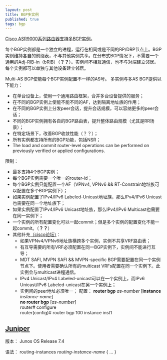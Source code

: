```yaml
---
layout: post
title: BGP多实例
published: true
tags: bgp
---
```


[Cisco ASR9000系列路由器支持多BGP实例](http://www.cisco.com/c/en/us/td/docs/routers/asr9000/software/asr9k_r5-2/routing/command/reference/b_routing_cr52xasr9k/b_routing_cr52xasr9k_chapter_01.html)。

每个BGP实例都是一个独立的进程，运行在相同或是不同的RP/DRP节点上。BGP实例维持各自的前缀表，不与其他实例共享。在分布式BGP情况下，不需要一个通用的Adj-RIB-in（bRIB）（**？？**）。实例间不相互通信，也不与对端建立邻居。每个实例都可以单独与其他设备建立邻居。

Multi-AS BGP使能每个BGP实例配置不一样的AS号。
多实例与多AS BGP提供以下能力：
- 在单台设备上，使用一个通用路由框架，合并多台设备提供的服务；
- 在不同的BGP实例上使能不能不同的AF，达到隔离地址族的作用；
- 在不同的BGP实例上分发peer会话，提升会话规模，可以容纳更多的peer会话；
- 不同的BGP实例拥有各自的BGP路由表，提升整体路由规模（尤其是RR场景）；
- 在特定场景下，改善BGP收敛性能（？？）；
- 所有实例都支持所有的BGP功能，包括NSR；
- The load and commit router-level operations can be performed on previously verified or applied configurations.

限制：
- 最多支持4个BGP实例；
- 每个BGP实例需要一个唯一的router-id；
- 每个BGP实例只能配置一个AF（VPNv4, VPNv6 && RT-Constrain地址族可以配置在多个BGP实例下）；
- 如果实例配置了IPv4/IPv6 Labeled-Unicast地址族，那么IPv4/IPv6 Unicast也需要在同一个地址族下；
- 如果实例配置了IPv4/IPv6 Unicast地址族，那么IPv4/IPv6 Multicast也需要在同一实例下；
- 一个实例的所有配置变化可以一起commit；但是多个实例的配置变化不能一起commit。（**？？**）
- 其他补充[（cisco论坛）](https://supportforums.cisco.com/discussion/11719386/bgp-multi-instances)：
    - 如果VPNv4/VPNv6地址族横跨多个实例，实例不共享VRF路由表；
    - 有互导需要的所有VRF必须配置在同一BGP实例下，实例间不能进行互导；
    - MDT SAFI, MVPN SAFI && MVPN-specific BGP需要配置在同一个实例节点下。使用者需要确认所有的multicast VRFs配置在同一个实例下。此实例会与multicast进程通信。
    - IPv4 Unicast/IPv4 Labeled-unicast可以在一个实例上，而IPv6 Unicast/IPv6 Labeled-unicast在另一个实例上；
    - 实例间的peer地址必须唯一；
配置： 
	**router bgp** *as-number* [**instance** *instance-name*]  
	**no router bgp** [*as-number*]  
router# configure  
router(config)# router bgp 100 instance inst1  

## [Juniper](https://www.juniper.net/techpubs/en_US/junos/topics/reference/configuration-statement/routing-instances-edit.html)

版本： Junos OS Release 7.4

语法： routing-instances *routing-instance-name* { ... }






